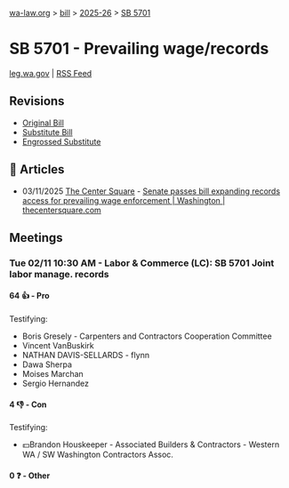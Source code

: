 [wa-law.org](/) > [bill](/bill/) > [2025-26](/bill/2025-26/) > [SB 5701](/bill/2025-26/sb/5701/)

# SB 5701 - Prevailing wage/records
[leg.wa.gov](https://app.leg.wa.gov/billsummary?BillNumber=5701&Year=2025&Initiative=false) | [RSS Feed](./rss.xml)

## Revisions
* [Original Bill](1/)
* [Substitute Bill](S/)
* [Engrossed Substitute](S.E/)

## 📰 Articles
* 03/11/2025 [The Center Square](/org/the_center_square/) - [Senate passes bill expanding records access for prevailing wage enforcement | Washington | thecentersquare.com](https://www.thecentersquare.com/washington/article_b5aa4984-fe3c-11ef-924a-3b965b740821.html#:~:text=Engrossed%20Senate%20Substitute%20Bill%205701)

## Meetings
### Tue 02/11 10:30 AM - Labor & Commerce (LC): SB 5701 Joint labor manage. records
#### 64 👍 - Pro
Testifying:
* Boris Gresely - Carpenters and Contractors Cooperation Committee
* Vincent VanBuskirk
* NATHAN DAVIS-SELLARDS - flynn
* Dawa Sherpa
* Moises Marchan
* Sergio Hernandez

#### 4 👎 - Con
Testifying:
* 💵Brandon Houskeeper - Associated Builders & Contractors - Western WA / SW Washington Contractors Assoc.

#### 0 ❓ - Other
